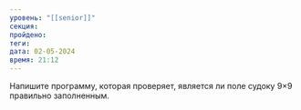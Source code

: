 ```yaml
---
уровень: "[[senior]]"
секция: 
пройдено: 
теги: 
дата: 02-05-2024
время: 21:12
---
```

Напишите программу, которая проверяет, является ли поле судоку 9×9 правильно заполненным.